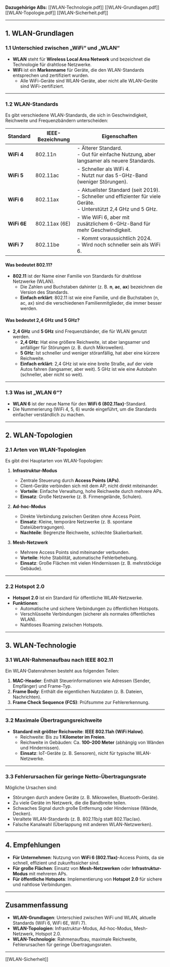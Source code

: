 **Dazugehörige ABs:**
[[WLAN-Technologie.pdf]]
[[WLAN-Grundlagen.pdf]]
[[WLAN-Topologie.pdf]]
[[WLAN-Sicherheit.pdf]]

---
## **1. WLAN-Grundlagen**

### **1.1 Unterschied zwischen „WiFi“ und „WLAN“**
- **WLAN** steht für **Wireless Local Area Network** und bezeichnet die Technologie für drahtlose Netzwerke.
- **WiFi** ist ein **Markenname** für Geräte, die den WLAN-Standards entsprechen und zertifiziert wurden.
  - Alle WiFi-Geräte sind WLAN-Geräte, aber nicht alle WLAN-Geräte sind WiFi-zertifiziert.

---

### 1.2 WLAN-Standards
Es gibt verschiedene WLAN-Standards, die sich in Geschwindigkeit, Reichweite und Frequenzbändern unterscheiden:

| Standard       | IEEE-Bezeichnung | Eigenschaften                                                                 |
|----------------|------------------|-------------------------------------------------------------------------------|
| **WiFi 4**     | 802.11n          | - Älterer Standard.<br>- Gut für einfache Nutzung, aber langsamer als neuere Standards. |
| **WiFi 5**     | 802.11ac         | - Schneller als WiFi 4.<br>- Nutzt nur das 5-GHz-Band (weniger Störungen).    |
| **WiFi 6**     | 802.11ax         | - Aktuellster Standard (seit 2019).<br>- Schneller und effizienter für viele Geräte.<br>- Unterstützt 2,4 GHz und 5 GHz. |
| **WiFi 6E**    | 802.11ax (6E)    | - Wie WiFi 6, aber mit zusätzlichem 6-GHz-Band für mehr Geschwindigkeit.      |
| **WiFi 7**     | 802.11be         | - Kommt voraussichtlich 2024.<br>- Wird noch schneller sein als WiFi 6.       |
#### **Was bedeutet 802.11?**
- **802.11** ist der Name einer Familie von Standards für drahtlose Netzwerke (WLAN).
  - Die Zahlen und Buchstaben dahinter (z. B. **n**, **ac**, **ax**) bezeichnen die Version des Standards.
  - **Einfach erklärt**: 802.11 ist wie eine Familie, und die Buchstaben (n, ac, ax) sind die verschiedenen Familienmitglieder, die immer besser werden.

#### **Was bedeutet 2,4 GHz und 5 GHz?**
- **2,4 GHz** und **5 GHz** sind Frequenzbänder, die für WLAN genutzt werden.
  - **2,4 GHz**: Hat eine größere Reichweite, ist aber langsamer und anfälliger für Störungen (z. B. durch Mikrowellen).
  - **5 GHz**: Ist schneller und weniger störanfällig, hat aber eine kürzere Reichweite.
  - **Einfach erklärt**: 2,4 GHz ist wie eine breite Straße, auf der viele Autos fahren (langsamer, aber weit). 5 GHz ist wie eine Autobahn (schneller, aber nicht so weit).

---

### **1.3 Was ist „WLAN 6“?**
- **WLAN 6** ist der neue Name für den **WiFi 6 (802.11ax)**-Standard.
- Die Nummerierung (WiFi 4, 5, 6) wurde eingeführt, um die Standards einfacher verständlich zu machen.

---

## **2. WLAN-Topologien**

### **2.1 Arten von WLAN-Topologien**
Es gibt drei Hauptarten von WLAN-Topologien:

1. **Infrastruktur-Modus**
   - Zentrale Steuerung durch **Access Points (APs)**.
   - Client-Geräte verbinden sich mit dem AP, nicht direkt miteinander.
   - **Vorteile**: Einfache Verwaltung, hohe Reichweite durch mehrere APs.
   - **Einsatz**: Große Netzwerke (z. B. Firmengelände, Schulen).

2. **Ad-hoc-Modus**
   - Direkte Verbindung zwischen Geräten ohne Access Point.
   - **Einsatz**: Kleine, temporäre Netzwerke (z. B. spontane Dateiübertragungen).
   - **Nachteile**: Begrenzte Reichweite, schlechte Skalierbarkeit.

3. **Mesh-Netzwerk**
   - Mehrere Access Points sind miteinander verbunden.
   - **Vorteile**: Hohe Stabilität, automatische Fehlerbehebung.
   - **Einsatz**: Große Flächen mit vielen Hindernissen (z. B. mehrstöckige Gebäude).

---

### **2.2 Hotspot 2.0**
- **Hotspot 2.0** ist ein Standard für öffentliche WLAN-Netzwerke.
- **Funktionen**:
  - Automatische und sichere Verbindungen zu öffentlichen Hotspots.
  - Verschlüsselte Verbindungen (sicherer als normales öffentliches WLAN).
  - Nahtloses Roaming zwischen Hotspots.

---

## **3. WLAN-Technologie**

### **3.1 WLAN-Rahmenaufbau nach IEEE 802.11**
Ein WLAN-Datenrahmen besteht aus folgenden Teilen:
1. **MAC-Header**: Enthält Steuerinformationen wie Adressen (Sender, Empfänger) und Frame-Typ.
2. **Frame Body**: Enthält die eigentlichen Nutzdaten (z. B. Dateien, Nachrichten).
3. **Frame Check Sequence (FCS)**: Prüfsumme zur Fehlererkennung.

---

### **3.2 Maximale Übertragungsreichweite**
- **Standard mit größter Reichweite**: **IEEE 802.11ah (WiFi Halow)**.
  - Reichweite: Bis zu **1 Kilometer im Freien**.
  - Reichweite in Gebäuden: Ca. **100–200 Meter** (abhängig von Wänden und Hindernissen).
  - **Einsatz**: IoT-Geräte (z. B. Sensoren), nicht für typische WLAN-Netzwerke.

---

### **3.3 Fehlerursachen für geringe Netto-Übertragungsrate**
Mögliche Ursachen sind:
- Störungen durch andere Geräte (z. B. Mikrowellen, Bluetooth-Geräte).
- Zu viele Geräte im Netzwerk, die die Bandbreite teilen.
- Schwaches Signal durch große Entfernung oder Hindernisse (Wände, Decken).
- Veraltete WLAN-Standards (z. B. 802.11b/g statt 802.11ac/ax).
- Falsche Kanalwahl (Überlappung mit anderen WLAN-Netzwerken).

---

## **4. Empfehlungen**
- **Für Unternehmen**: Nutzung von **WiFi 6 (802.11ax)**-Access Points, da sie schnell, effizient und zukunftssicher sind.
- **Für große Flächen**: Einsatz von **Mesh-Netzwerken** oder **Infrastruktur-Modus** mit mehreren APs.
- **Für öffentliche Hotspots**: Implementierung von **Hotspot 2.0** für sichere und nahtlose Verbindungen.

---

## **Zusammenfassung**
- **WLAN-Grundlagen**: Unterschied zwischen WiFi und WLAN, aktuelle Standards (WiFi 6, WiFi 6E, WiFi 7).
- **WLAN-Topologien**: Infrastruktur-Modus, Ad-hoc-Modus, Mesh-Netzwerk, Hotspot 2.0.
- **WLAN-Technologie**: Rahmenaufbau, maximale Reichweite, Fehlerursachen für geringe Übertragungsraten.

---

[[WLAN-Sicherheit]]